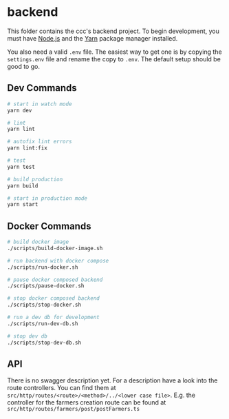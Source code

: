# backend

This folder contains the ccc's backend project. To begin development, you must have [Node.js](https://nodejs.org/en/) and the [Yarn](https://yarnpkg.com) package manager installed.

You also need a valid `.env` file. The easiest way to get one is by copying the `settings.env` file and rename the copy to `.env`. The default setup should be good to go.


## Dev Commands

```bash
# start in watch mode
yarn dev

# lint
yarn lint

# autofix lint errors
yarn lint:fix

# test
yarn test

# build production
yarn build

# start in production mode
yarn start
```

## Docker Commands

``` bash
# build docker image
./scripts/build-docker-image.sh

# run backend with docker compose
./scripts/run-docker.sh

# pause docker composed backend
./scripts/pause-docker.sh

# stop docker composed backend
./scripts/stop-docker.sh

# run a dev db for development
./scripts/run-dev-db.sh

# stop dev db
./scripts/stop-dev-db.sh
```


## API

There is no swagger description yet. For a description have a look into the route controllers. You can find them at `src/http/routes/<route>/<method>/../<lower case file>`. E.g. the controller for the farmers creation route can be found at `src/http/routes/farmers/post/postFarmers.ts`